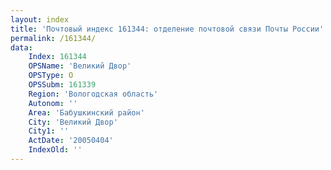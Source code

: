 ```yaml
---
layout: index
title: 'Почтовый индекс 161344: отделение почтовой связи Почты России'
permalink: /161344/
data:
    Index: 161344
    OPSName: 'Великий Двор'
    OPSType: О
    OPSSubm: 161339
    Region: 'Вологодская область'
    Autonom: ''
    Area: 'Бабушкинский район'
    City: 'Великий Двор'
    City1: ''
    ActDate: '20050404'
    IndexOld: ''
---
```

